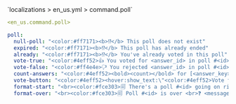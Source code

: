 <!--@include: @/parts/module/command/poll.md#title-->
<!--@include: @/parts/words.md#path--> `localizations > en_us.yml > command.poll`

<!--@include: @/parts/module/command/poll.md#explanation-->

<!--@include: @/parts/words.md#edit-->
```yaml
<en_us.command.poll>
```

<!--@include: @/parts/words.md#default-->
```yaml
poll:
  null-poll: "<color:#ff7171><b>⁉</b> This poll does not exist"
  expired: "<color:#ff7171><b>⁉</b> This poll has already ended"
  already: "<color:#ff7171><b>⁉</b> You've already voted in this poll"
  vote-true: "<color:#4eff52>👍 You voted for <answer_id> in poll #<id>. There are <count> of you"
  vote-false: "<color:#ff4e4e>🖓 You rejected <answer_id> in poll #<id>. There are <count> without you"
  count-answers: "<color:#4eff52><bold><count></bold> for [<answer_key>] - <answer_value> <br>"
  vote-button: "<color:#4eff52><hover:show_text:\"<color:#4eff52>Vote for <bold><answer_key>\"><click:run_command:\"/poll vote <id> <number>\">[<answer_key>] - <answer_value> <br>"
  format-start: "<br><color:#fce303>🗐 There's a poll #<id> going on right now <br>❓ <message> <br><answers>"
  format-over: "<br><color:#fce303>🗐 Poll #<id> is over <br>❓ <message> <br>Votes: <br><answers>"
```

<!--@include: @/parts/module/command/poll.md#parameters-->
<!--@include: @/parts/module/command/poll.md#localization-->


